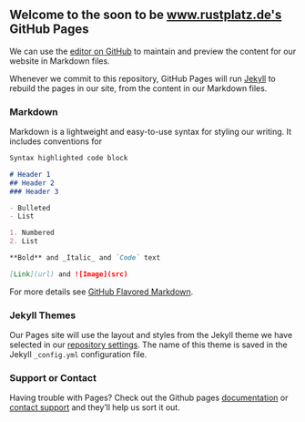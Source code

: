 ## Welcome to the soon to be www.rustplatz.de's GitHub Pages

We can use the [editor on GitHub](https://github.com/rustplatz/rustplatz.github.io/edit/master/README.md) to maintain and preview the content for our website in Markdown files.

Whenever we commit to this repository, GitHub Pages will run [Jekyll](https://jekyllrb.com/) to rebuild the pages in our site, from the content in our Markdown files.

### Markdown

Markdown is a lightweight and easy-to-use syntax for styling our writing. It includes conventions for

```markdown
Syntax highlighted code block

# Header 1
## Header 2
### Header 3

- Bulleted
- List

1. Numbered
2. List

**Bold** and _Italic_ and `Code` text

[Link](url) and ![Image](src)
```

For more details see [GitHub Flavored Markdown](https://guides.github.com/features/mastering-markdown/).

### Jekyll Themes

Our Pages site will use the layout and styles from the Jekyll theme we have selected in our [repository settings](https://github.com/rustplatz/rustplatz.github.io/settings). The name of this theme is saved in the Jekyll `_config.yml` configuration file.

### Support or Contact

Having trouble with Pages? Check out the Github pages [documentation](https://help.github.com/categories/github-pages-basics/) or [contact support](https://github.com/contact) and they’ll help us sort it out.
